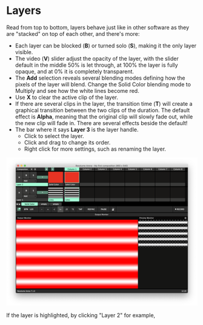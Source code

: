 # Layers

Read from top to bottom, layers behave just like in other software as they are "stacked" on top of each other, and there's more:

* Each layer can be blocked \(**B**\) or turned solo \(**S**\), making it the only layer visible.
* The video \(**V**\) slider adjust the opacity of the layer, with the slider default in the middle 50% is let through, at 100% the layer is fully opaque, and at 0% it is completely transparent.
* The **Add** selection reveals several blending modes defining how the pixels of the layer will blend. Change the Solid Color blending mode to Multiply and see how the white lines become red.
* Use **X** to clear the active clip of the layer.
* If there are several clips in the layer, the transition time \(**T**\) will create a graphical transition between the two clips of the duration. The default effect is **Alpha**, meaning that the original clip will slowly fade out, while the new clip will fade in. There are several effects beside the default!
* The bar where it says **Layer 3** is the layer handle.
  * Click to select the layer.
  * Click and drag to change its order.
  * Right click for more settings, such as renaming the layer.

![](../../../../.gitbook/assets/resolume-layers%20%282%29.png)

If the layer is highlighted, by clicking "Layer 2" for example,



